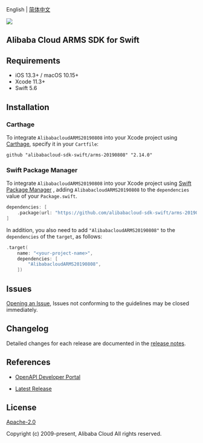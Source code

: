 English | [简体中文](README-CN.md)

![](https://aliyunsdk-pages.alicdn.com/icons/AlibabaCloud.svg)

## Alibaba Cloud ARMS SDK for Swift

## Requirements

- iOS 13.3+ / macOS 10.15+
- Xcode 11.3+
- Swift 5.6

## Installation

### Carthage

To integrate `AlibabacloudARMS20190808` into your Xcode project using [Carthage](https://github.com/Carthage/Carthage), specify it in your `Cartfile`:

```ogdl
github "alibabacloud-sdk-swift/arms-20190808" "2.14.0"
```

### Swift Package Manager

To integrate `AlibabacloudARMS20190808` into your Xcode project using [Swift Package Manager](https://swift.org/package-manager/) , adding `AlibabacloudARMS20190808` to the `dependencies` value of your `Package.swift`.

```swift
dependencies: [
    .package(url: "https://github.com/alibabacloud-sdk-swift/arms-20190808.git", from: "2.14.0")
]
```

In addition, you also need to add `"AlibabacloudARMS20190808"` to the `dependencies` of the `target`, as follows:

```swift
.target(
    name: "<your-project-name>",
    dependencies: [
        "AlibabacloudARMS20190808",
    ])
```

## Issues

[Opening an Issue](https://github.com/alibabacloud-sdk-swift/arms-20190808/issues/new), Issues not conforming to the guidelines may be closed immediately.

## Changelog

Detailed changes for each release are documented in the [release notes](./ChangeLog.txt).

## References

* [OpenAPI Developer Portal](https://next.api.alibabacloud.com/home)
- [Latest Release](https://github.com/alibabacloud-sdk-swift/arms-20190808)

## License

[Apache-2.0](http://www.apache.org/licenses/LICENSE-2.0)

Copyright (c) 2009-present, Alibaba Cloud All rights reserved.
